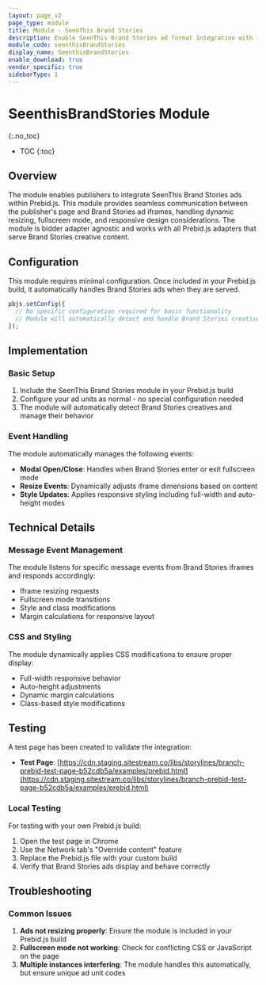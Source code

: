```yaml
---
layout: page_v2
page_type: module
title: Module - SeenThis Brand Stories
description: Enable SeenThis Brand Stories ad format integration with iframe management and responsive features
module_code: seenthisBrandStories
display_name: SeenthisBrandStories
enable_download: true
vendor_specific: true
sidebarType: 1
---
```


# SeenthisBrandStories Module

{:.no_toc}

- TOC
  {:toc}

## Overview

The module enables publishers to integrate SeenThis Brand Stories ads within Prebid.js. This module provides seamless communication between the publisher's page and Brand Stories ad iframes, handling dynamic resizing, fullscreen mode, and responsive design considerations.
The module is bidder adapter agnostic and works with all Prebid.js adapters that serve Brand Stories creative content.

## Configuration

This module requires minimal configuration. Once included in your Prebid.js build, it automatically handles Brand Stories ads when they are served.

```javascript
pbjs.setConfig({
  // No specific configuration required for basic functionality
  // Module will automatically detect and handle Brand Stories creatives
});
```

## Implementation

### Basic Setup

1. Include the SeenThis Brand Stories module in your Prebid.js build
2. Configure your ad units as normal - no special configuration needed
3. The module will automatically detect Brand Stories creatives and manage their behavior

### Event Handling

The module automatically manages the following events:

- **Modal Open/Close**: Handles when Brand Stories enter or exit fullscreen mode
- **Resize Events**: Dynamically adjusts iframe dimensions based on content
- **Style Updates**: Applies responsive styling including full-width and auto-height modes

## Technical Details

### Message Event Management

The module listens for specific message events from Brand Stories iframes and responds accordingly:

- Iframe resizing requests
- Fullscreen mode transitions
- Style and class modifications
- Margin calculations for responsive layout

### CSS and Styling

The module dynamically applies CSS modifications to ensure proper display:

- Full-width responsive behavior
- Auto-height adjustments
- Dynamic margin calculations
- Class-based style modifications

## Testing

A test page has been created to validate the integration:

- **Test Page**: [https://cdn.staging.sitestream.co/libs/storylines/branch-prebid-test-page-b52cdb5a/examples/prebid.html](https://cdn.staging.sitestream.co/libs/storylines/branch-prebid-test-page-b52cdb5a/examples/prebid.html)

### Local Testing

For testing with your own Prebid.js build:

1. Open the test page in Chrome
2. Use the Network tab's "Override content" feature
3. Replace the Prebid.js file with your custom build
4. Verify that Brand Stories ads display and behave correctly

## Troubleshooting

### Common Issues

1. **Ads not resizing properly**: Ensure the module is included in your Prebid.js build
2. **Fullscreen mode not working**: Check for conflicting CSS or JavaScript on the page
3. **Multiple instances interfering**: The module handles this automatically, but ensure unique ad unit codes
